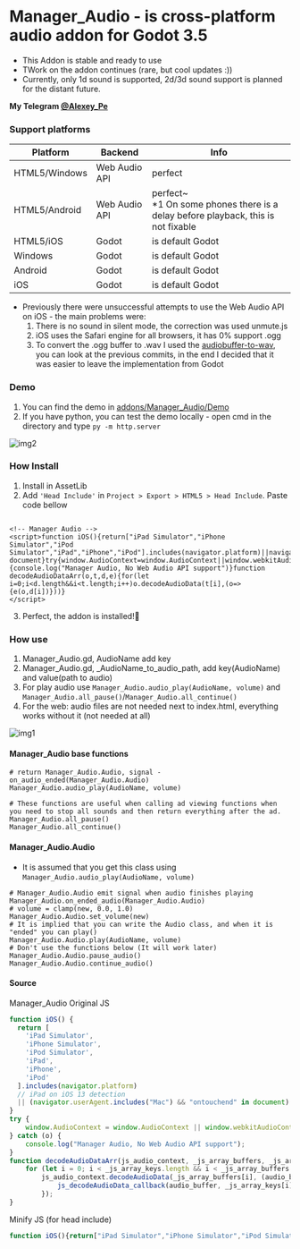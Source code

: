# Manager_Audio - is cross-platform audio addon for Godot 3.5

* This Addon is stable and ready to use
* TWork on the addon continues (rare, but cool updates :))
* Currently, only 1d sound is supported, 2d/3d sound support is planned for the distant future.

__My Telegram [@Alexey_Pe](https://t.me/Alexey_Pe)__

### Support platforms
Platform | Backend | Info
--- | --- | --- 
HTML5/Windows | Web Audio API | perfect
HTML5/Android | Web Audio API | perfect~<br>*1 On some phones there is a delay before playback, this is not fixable
HTML5/iOS | Godot | is default Godot
Windows | Godot | is default Godot
Android | Godot | is default Godot
iOS | Godot | is default Godot

* Previously there were unsuccessful attempts to use the Web Audio API on iOS - the main problems were:
    1. There is no sound in silent mode, the correction was used unmute.js
    2. iOS uses the Safari engine for all browsers, it has 0% support .ogg
    3. To convert the .ogg buffer to .wav I used the [audiobuffer-to-wav](https://github.com/Experience-Monks/audiobuffer-to-wav/tree/2272eb09bd46a05e50a6d684d908aa6f13c58f63), you can look at the previous commits, in the end I decided that it was easier to leave the implementation from Godot

### Demo
1. You can find the demo in [addons/Manager_Audio/Demo](addons/Manager_Audio/Demo)
2. If you have python, you can test the demo locally - open cmd in the directory and type `py -m http.server`

![img2](https://i.imgur.com/MAeeYwx.png)

### How Install
1. Install in AssetLib
2. Add `'Head Include'` in `Project > Export > HTML5 > Head Include`. Paste code bellow
```

<!-- Manager Audio -->
<script>function iOS(){return["iPad Simulator","iPhone Simulator","iPod Simulator","iPad","iPhone","iPod"].includes(navigator.platform)||navigator.userAgent.includes("Mac")&&"ontouchend"in document}try{window.AudioContext=window.AudioContext||window.webkitAudioContext}catch(o){console.log("Manager Audio, No Web Audio API support")}function decodeAudioDataArr(o,t,d,e){for(let i=0;i<d.length&&i<t.length;i++)o.decodeAudioData(t[i],(o=>{e(o,d[i])}))}
</script>

```
3. Perfect, the addon is installed!🎉

### How use
1. Manager_Audio.gd, AudioName add key
2. Manager_Audio.gd, _AudioName_to_audio_path, add key(AudioName) and value(path to audio)
3. For play audio use `Manager_Audio.audio_play(AudioName, volume)` and `Manager_Audio.all_pause()`/`Manager_Audio.all_continue()`
4. For the web: audio files are not needed next to index.html, everything works without it (not needed at all)

![img1](https://i.imgur.com/cLKU0Q0.png)

#### Manager_Audio base functions
```gdscript
# return Manager_Audio.Audio, signal - on_audio_ended(Manager_Audio.Audio)
Manager_Audio.audio_play(AudioName, volume)

# These functions are useful when calling ad viewing functions when you need to stop all sounds and then return everything after the ad.
Manager_Audio.all_pause()
Manager_Audio.all_continue()
```
#### Manager_Audio.Audio
* It is assumed that you get this class using `Manager_Audio.audio_play(AudioName, volume)`
```gdscript
# Manager_Audio.Audio emit signal when audio finishes playing
Manager_Audio.on_ended_audio(Manager_Audio.Audio)
# volume = clamp(new, 0.0, 1.0)
Manager_Audio.Audio.set_volume(new)
# It is implied that you can write the Audio class, and when it is "ended" you can play()
Manager_Audio.Audio.play(AudioName, volume)
# Don't use the functions below (It will work later)
Manager_Audio.Audio.pause_audio()
Manager_Audio.Audio.continue_audio()
```

#### Source
Manager_Audio Original JS
```js
function iOS() {
  return [
    'iPad Simulator',
    'iPhone Simulator',
    'iPod Simulator',
    'iPad',
    'iPhone',
    'iPod'
  ].includes(navigator.platform)
  // iPad on iOS 13 detection
  || (navigator.userAgent.includes("Mac") && "ontouchend" in document)
}
try {
    window.AudioContext = window.AudioContext || window.webkitAudioContext;
} catch (o) {
    console.log("Manager Audio, No Web Audio API support");
}
function decodeAudioDataArr(js_audio_context, _js_array_buffers, _js_array_keys, js_decodeAudioData_callback) {
    for (let i = 0; i < _js_array_keys.length && i < _js_array_buffers.length; i++)
        js_audio_context.decodeAudioData(_js_array_buffers[i], (audio_buffer) => {
            js_decodeAudioData_callback(audio_buffer, _js_array_keys[i]);
        });
}
```
Minify JS (for head include)
```js
function iOS(){return["iPad Simulator","iPhone Simulator","iPod Simulator","iPad","iPhone","iPod"].includes(navigator.platform)||navigator.userAgent.includes("Mac")&&"ontouchend"in document}try{window.AudioContext=window.AudioContext||window.webkitAudioContext}catch(o){console.log("Manager Audio, No Web Audio API support")}function decodeAudioDataArr(o,t,d,e){for(let i=0;i<d.length&&i<t.length;i++)o.decodeAudioData(t[i],(o=>{e(o,d[i])}))}
```